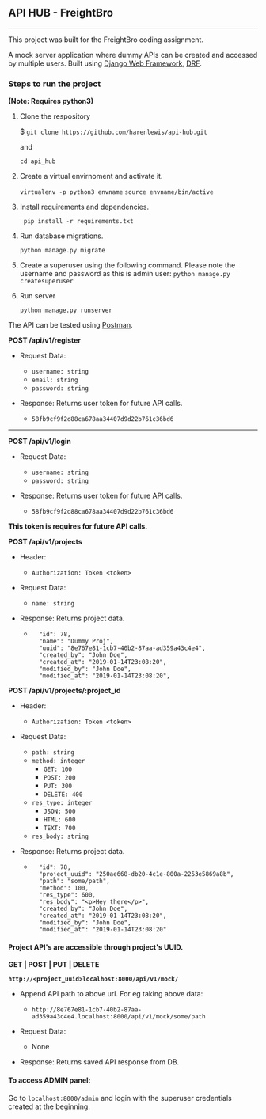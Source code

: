 ## API HUB - FreightBro
-----

This project was built for the FreightBro coding assignment.

A mock server application where dummy APIs can be created and
accessed by multiple users. Built using [Django Web Framework](https://www.djangoproject.com/ "Django"),  [DRF](https://www.django-rest-framework.org/ "Django Rest Framework").

### Steps to run the project
 **(Note: Requires python3)**

 1. Clone the respository
    
    $ `git clone https://github.com/harenlewis/api-hub.git`

    and 
    
       `cd api_hub`
 
 2. Create a virtual envirnoment and activate it.
 
       `virtualenv -p python3 envname`
        `source envname/bin/active`

 3. Install requirements and dependencies.
    
       ` pip install -r requirements.txt`  

 4. Run database migrations.

       `python manage.py migrate`  

4. Create a superuser using the following command. Please note the username and password as this is admin user: 
       `python manage.py createsuperuser`

 5. Run server

       `python manage.py runserver`

The API can be tested using [Postman](https://www.getpostman.com/ "Postman").


**POST /api/v1/register**
- Request Data:
    - `username: string`
    - `email: string`
    - `password: string`

- Response: Returns user token for future API calls.
    - `58fb9cf9f2d88ca678aa34407d9d22b761c36bd6`
-----
**POST /api/v1/login**
- Request Data:
    - `username: string`
    - `password: string`


- Response: Returns user token for future API calls.
    - `58fb9cf9f2d88ca678aa34407d9d22b761c36bd6`

**This token is requires for future API calls.**

**POST /api/v1/projects**

- Header:
    -   `Authorization: Token <token>`

- Request Data:
    - `name: string`

- Response: Returns project data.
    - ```
        "id": 78,
        "name": "Dummy Proj",
        "uuid": "8e767e81-1cb7-40b2-87aa-ad359a43c4e4",
        "created_by": "John Doe",
        "created_at": "2019-01-14T23:08:20",
        "modified_by": "John Doe",
        "modified_at": "2019-01-14T23:08:20",
        ```

**POST /api/v1/projects/:project_id**

- Header:
    -   `Authorization: Token <token>`

- Request Data:
    - `path: string`
    - `method: integer`
        - `GET: 100`
        - `POST: 200`
        - `PUT: 300`
        - `DELETE: 400`
    - `res_type: integer`
        - `JSON: 500`
        - `HTML: 600`
        - `TEXT: 700`
    - `res_body: string`

- Response: Returns project data.
    - ```
        "id": 78,
        "project_uuid": "250ae668-db20-4c1e-800a-2253e5869a8b",
        "path": "some/path",
        "method": 100,
        "res_type": 600,
        "res_body": "<p>Hey there</p>",
        "created_by": "John Doe",
        "created_at": "2019-01-14T23:08:20",
        "modified_by": "John Doe",
        "modified_at": "2019-01-14T23:08:20"
        ```
#### Project API's are accessible through project's UUID.
**GET | POST | PUT | DELETE**

**`http://<project_uuid>localhost:8000/api/v1/mock/`**

- Append API path to above url. For eg taking above data:
    -   `http://8e767e81-1cb7-40b2-87aa-ad359a43c4e4.localhost:8000/api/v1/mock/some/path`       

- Request Data:
    - None
- Response: Returns saved API response from DB.

#### To access ADMIN panel:

Go to `localhost:8000/admin` and login with the superuser credentials created at the beginning.

